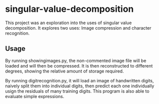 # singular-value-decomposition

This project was an exploration into the uses of singular value decomposition. It explores two uses: Image compression and character recognition.


## Usage
By running showingimages.py, the non-commented image file will be loaded and will then be compressed. It is then reconstructed to different degrees, showing the relative amount of storage required.

By running digitrecognition.py, it will load an image of handwritten digits, naively split them into individual digits, then predict each one individually usign the residuals of many training digits. This program is also able to evaluate simple expressions.
